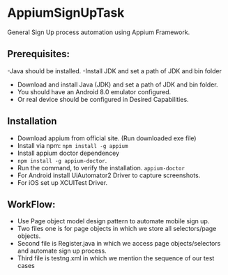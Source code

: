 # AppiumSignUpTask
General Sign Up process automation using Appium Framework. 

## Prerequisites:

-Java should be installed.
-Install JDK and set a path of JDK and bin folder
- Download and install Java (JDK) and set a path of JDK and bin folder.
- You should have an Android 8.0 emulator configured.
- Or real device should be configured in Desired Capabilities.

## Installation

- Download appium from official site. (Run downloaded exe file)
- Install via npm: `npm install -g appium`
- Install appium doctor dependencey
- `npm install -g appium-doctor`.
- Run the command, to verify the installation.
    `appium-doctor`
- For Android install UiAutomator2 Driver to capture screenshots.
- For iOS set up XCUITest Driver.

## WorkFlow:

- Use Page object model design pattern to automate mobile sign up.
- Two files one is for page objects in which we store all selectors/page objects.
- Second file is Register.java in which we access page objects/selectors and automate sign up process.
- Third file is testng.xml in which we mention the sequence of our test cases
